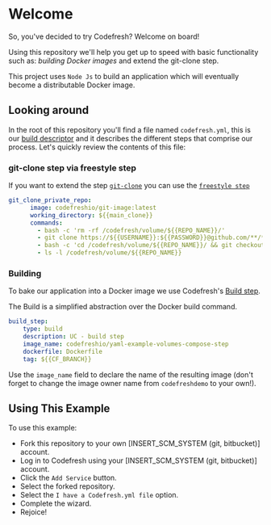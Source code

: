# Welcome

So, you've decided to try Codefresh? Welcome on board!

Using this repository we'll help you get up to speed with basic functionality such as: *building Docker images* and extend the git-clone step.

This project uses `Node Js` to build an application which will eventually become a distributable Docker image.

## Looking around

In the root of this repository you'll find a file named `codefresh.yml`, this is our [build descriptor](https://docs.codefresh.io/docs/what-is-the-codefresh-yaml) and it describes the different steps that comprise our process.
Let's quickly review the contents of this file:

### git-clone step via freestyle step

If you want to extend the step [```git-clone```](doc:steps#section-git-clone) you can use the [```freestyle step```](doc:steps#section-freestyle)


```yml
git_clone_private_repo:
      image: codefreshio/git-image:latest
      working_directory: ${{main_clone}}
      commands:
        - bash -c 'rm -rf /codefresh/volume/${{REPO_NAME}}/'
        - git clone https://${{USERNAME}}:${{PASSWORD}}@github.com/**/**.git /codefresh/volume/${{REPO_NAME}}
        - bash -c 'cd /codefresh/volume/${{REPO_NAME}}/ && git checkout ${{BRANCH_NAME}} && git branch && git status'
        - ls -l /codefresh/volume/${{REPO_NAME}}
```

### Building

To bake our application into a Docker image we use Codefresh's [Build step](https://docs.codefresh.io/docs/steps#section-build).

The Build is a simplified abstraction over the Docker build command.

```yml
build_step:
    type: build
    description: UC - build step
    image_name: codefreshio/yaml-example-volumes-compose-step
    dockerfile: Dockerfile
    tag: ${{CF_BRANCH}}
```

Use the `image_name` field to declare the name of the resulting image (don't forget to change the image owner name from `codefreshdemo` to your own!).

## Using This Example

To use this example:

* Fork this repository to your own [INSERT_SCM_SYSTEM (git, bitbucket)] account.
* Log in to Codefresh using your [INSERT_SCM_SYSTEM (git, bitbucket)] account.
* Click the `Add Service` button.
* Select the forked repository.
* Select the `I have a Codefresh.yml file` option.
* Complete the wizard.
* Rejoice!

